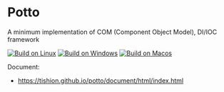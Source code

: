 # Potto

A minimum implementation of COM (Component Object Model), DI/IOC framework

[![Build on Linux](https://github.com/tishion/potto/actions/workflows/build-linux.yml/badge.svg)](https://github.com/tishion/potto/actions/workflows/build-linux.yml)
[![Build on Windows](https://github.com/tishion/potto/actions/workflows/build-windows.yml/badge.svg)](https://github.com/tishion/potto/actions/workflows/build-windows.yml)
[![Build on Macos](https://github.com/tishion/potto/actions/workflows/build-macos.yml/badge.svg)](https://github.com/tishion/potto/actions/workflows/build-macos.yml)

Document:

- https://tishion.github.io/potto/document/html/index.html
